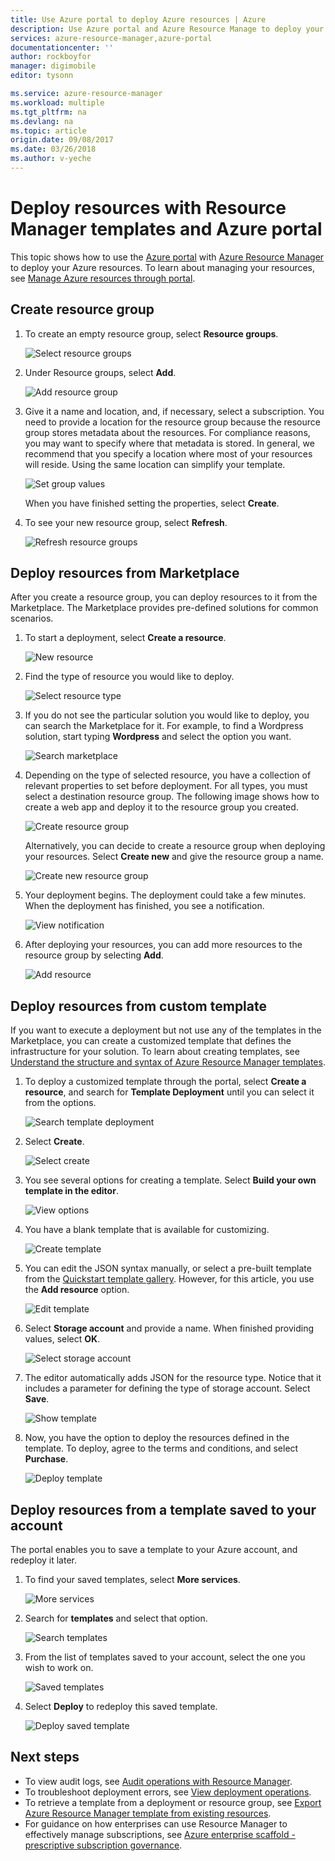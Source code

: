 ```yaml
---
title: Use Azure portal to deploy Azure resources | Azure
description: Use Azure portal and Azure Resource Manage to deploy your resources.
services: azure-resource-manager,azure-portal
documentationcenter: ''
author: rockboyfor
manager: digimobile
editor: tysonn

ms.service: azure-resource-manager
ms.workload: multiple
ms.tgt_pltfrm: na
ms.devlang: na
ms.topic: article
origin.date: 09/08/2017
ms.date: 03/26/2018
ms.author: v-yeche
---
```

# Deploy resources with Resource Manager templates and Azure portal

This topic shows how to use the [Azure portal](https://portal.azure.cn) with [Azure Resource Manager](resource-group-overview.md) to deploy your Azure resources. To learn about managing your resources, see [Manage Azure resources through portal](resource-group-portal.md).

## Create resource group

1. To create an empty resource group, select **Resource groups**.

    ![Select resource groups](./media/resource-group-template-deploy-portal/select-resource-groups.png)

1. Under Resource groups, select **Add**.

    ![Add resource group](./media/resource-group-template-deploy-portal/add-resource-group.png)

1. Give it a name and location, and, if necessary, select a subscription. You need to provide a location for the resource group because the resource group stores metadata about the resources. For compliance reasons, you may want to specify where that metadata is stored. In general, we recommend that you specify a location where most of your resources will reside. Using the same location can simplify your template.

    ![Set group values](./media/resource-group-template-deploy-portal/set-group-properties.png)

    When you have finished setting the properties, select **Create**.

1. To see your new resource group, select **Refresh**.

    ![Refresh resource groups](./media/resource-group-template-deploy-portal/refresh-resource-groups.png)

## Deploy resources from Marketplace

After you create a resource group, you can deploy resources to it from the Marketplace. The Marketplace provides pre-defined solutions for common scenarios.

1. To start a deployment, select **Create a resource**.

    ![New resource](./media/resource-group-template-deploy-portal/new-resources.png)

1. Find the type of resource you would like to deploy.

    ![Select resource type](./media/resource-group-template-deploy-portal/select-resource-type.png)

1. If you do not see the particular solution you would like to deploy, you can search the Marketplace for it. For example, to find a Wordpress solution, start typing **Wordpress** and select the option you want.

    ![Search marketplace](./media/resource-group-template-deploy-portal/search-resource.png)

1. Depending on the type of selected resource, you have a collection of relevant properties to set before deployment. For all types, you must select a destination resource group. The following image shows how to create a web app and deploy it to the resource group you created.

    ![Create resource group](./media/resource-group-template-deploy-portal/select-existing-group.png)

    Alternatively, you can decide to create a resource group when deploying your resources. Select **Create new** and give the resource group a name.

    ![Create new resource group](./media/resource-group-template-deploy-portal/select-new-group.png)

1. Your deployment begins. The deployment could take a few minutes. When the deployment has finished, you see a notification.

    ![View notification](./media/resource-group-template-deploy-portal/view-notification.png)

1. After deploying your resources, you can add more resources to the resource group by selecting **Add**.

    ![Add resource](./media/resource-group-template-deploy-portal/add-resource.png)

## <a name="deploy-resources-from-custom-template"></a>Deploy resources from custom template

If you want to execute a deployment but not use any of the templates in the Marketplace, you can create a customized template that defines the infrastructure for your solution. To learn about creating templates, see [Understand the structure and syntax of Azure Resource Manager templates](resource-group-authoring-templates.md).

1. To deploy a customized template through the portal, select **Create a resource**, and search for **Template Deployment** until you can select it from the options.

    ![Search template deployment](./media/resource-group-template-deploy-portal/search-template.png)

1. Select **Create**.

    ![Select create](./media/resource-group-template-deploy-portal/show-template-option.png)

1. You see several options for creating a template. Select **Build your own template in the editor**.

    ![View options](./media/resource-group-template-deploy-portal/see-options.png)

1. You have a blank template that is available for customizing.

    ![Create template](./media/resource-group-template-deploy-portal/blank-template.png)

1. You can edit the JSON syntax manually, or select a pre-built template from the [Quickstart template gallery](https://github.com/Azure/azure-quickstart-templates/). However, for this article, you use the **Add resource** option.

    ![Edit template](./media/resource-group-template-deploy-portal/select-add-resource.png)

1. Select **Storage account** and provide a name. When finished providing values, select **OK**.

    ![Select storage account](./media/resource-group-template-deploy-portal/add-storage-account.png)

1. The editor automatically adds JSON for the resource type. Notice that it includes a parameter for defining the type of storage account. Select **Save**.

    ![Show template](./media/resource-group-template-deploy-portal/show-json.png)

1. Now, you have the option to deploy the resources defined in the template. To deploy, agree to the terms and conditions, and select **Purchase**.

    ![Deploy template](./media/resource-group-template-deploy-portal/provide-custom-template-values.png)

## Deploy resources from a template saved to your account

The portal enables you to save a template to your Azure account, and redeploy it later.
<!-- Not Available  [Get started with private templates on the Azure portal](../marketplace-consumer/mytemplates-getstarted.md) -->

1. To find your saved templates, select **More services**.

    ![More services](./media/resource-group-template-deploy-portal/more-services.png)

1. Search for **templates** and select that option.

    ![Search templates](./media/resource-group-template-deploy-portal/find-templates.png)

1. From the list of templates saved to your account, select the one you wish to work on.

    ![Saved templates](./media/resource-group-template-deploy-portal/saved-templates.png)

1. Select **Deploy** to redeploy this saved template.

    ![Deploy saved template](./media/resource-group-template-deploy-portal/deploy-saved-template.png)

## Next steps
* To view audit logs, see [Audit operations with Resource Manager](resource-group-audit.md).
* To troubleshoot deployment errors, see [View deployment operations](resource-manager-deployment-operations.md).
* To retrieve a template from a deployment or resource group, see [Export Azure Resource Manager template from existing resources](resource-manager-export-template.md).
* For guidance on how enterprises can use Resource Manager to effectively manage subscriptions, see [Azure enterprise scaffold - prescriptive subscription governance](resource-manager-subscription-governance.md).

<!--Update_Description: update meta properties, wording update, update reference link-->